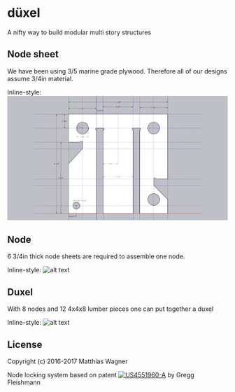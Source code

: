 # düxel
A nifty way to build modular multi story structures

## Node sheet
We have been using 3/5 marine grade plywood. Therefore all of our designs assume 3/4in material.

Inline-style: 
![alt text](https://github.com/hotelcaliforniabm/duxel/blob/master/node/3:4in%20plywood%20node%20sheet.jpg "Duxel Node Sheet")

## Node
6 3/4in thick node sheets are required to assemble one node.

Inline-style: 
![alt text](https://github.com/hotelcaliforniabm/duxel/blob/master/node/3:4in%20plywood%20node.jpg "Duxel Node")

## Duxel
With 8 nodes and 12 4x4x8 lumber pieces one can put together a duxel

Inline-style: 
![alt text](https://github.com/hotelcaliforniabm/duxel/blob/master/duxel/Duxel.jpg "Duxel")

## License
Copyright (c) 2016-2017 Matthias Wagner

Node locking system based on patent [![US4551960-A](https://www.google.com/patents/US4551960)](https://www.google.com/patents/US4551960) by Gregg Fleishmann
